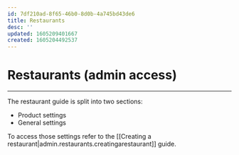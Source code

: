 ```yaml
---
id: 7df210ad-8f65-46b0-8d0b-4a745bd43de6
title: Restaurants
desc: ''
updated: 1605209401667
created: 1605204492537
---
```


# Restaurants (admin access)

---

The restaurant guide is split into two sections:
- Product settings
- General settings

To access those settings refer to the [[Creating a restaurant|admin.restaurants.creatingarestaurant]] guide.

